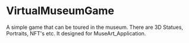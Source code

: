 # VirtualMuseumGame
A simple game that can be toured in the museum. There are 3D Statues, Portraits, NFT's etc. It designed for MuseArt_Application.
